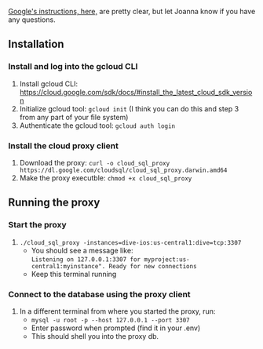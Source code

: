 [Google's instructions, here,](https://cloud.google.com/sql/docs/mysql/quickstart-proxy-test) are pretty clear, but let Joanna know if you have any questions.

## Installation

### Install and log into the gcloud CLI
1. Install gcloud CLI: https://cloud.google.com/sdk/docs/#install_the_latest_cloud_sdk_version
2. Initialize gcloud tool: `gcloud init` (I think you can do this and step 3 from any part of your file system)
3. Authenticate the gcloud tool: `gcloud auth login`

### Install the cloud proxy client
1. Download the proxy: `curl -o cloud_sql_proxy https://dl.google.com/cloudsql/cloud_sql_proxy.darwin.amd64`
2. Make the proxy executble: `chmod +x cloud_sql_proxy`

## Running the proxy

### Start the proxy
1. `./cloud_sql_proxy -instances=dive-ios:us-central1:dive=tcp:3307`
    - You should see a message like: 
    <br>`Listening on 127.0.0.1:3307 for myproject:us-central1:myinstance". Ready for new connections`
    - Keep this terminal running

### Connect to the database using the proxy client
1. In a different terminal from where you started the proxy, run:
    - `mysql -u root -p --host 127.0.0.1 --port 3307`
    - Enter password when prompted (find it in your .env)
    - This should shell you into the proxy db.

